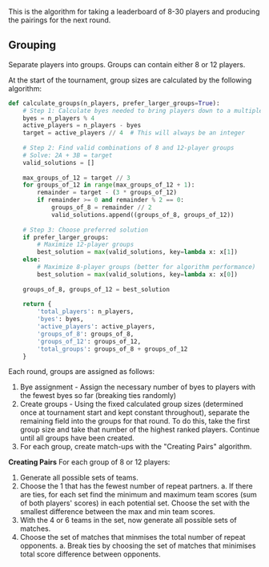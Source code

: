 This is the algorithm for taking a leaderboard of 8-30 players and producing the pairings for the next round.

## Grouping ##
Separate players into groups. Groups can contain either 8 or 12 players.

At the start of the tournament, group sizes are calculated by the following algorithm:
```python
def calculate_groups(n_players, prefer_larger_groups=True):
    # Step 1: Calculate byes needed to bring players down to a multiple of 4
    byes = n_players % 4
    active_players = n_players - byes
    target = active_players // 4  # This will always be an integer
    
    # Step 2: Find valid combinations of 8 and 12-player groups
    # Solve: 2A + 3B = target
    valid_solutions = []
    
    max_groups_of_12 = target // 3
    for groups_of_12 in range(max_groups_of_12 + 1):
        remainder = target - (3 * groups_of_12)
        if remainder >= 0 and remainder % 2 == 0:
            groups_of_8 = remainder // 2
            valid_solutions.append((groups_of_8, groups_of_12))
    
    # Step 3: Choose preferred solution
    if prefer_larger_groups:
        # Maximize 12-player groups
        best_solution = max(valid_solutions, key=lambda x: x[1])
    else:
        # Maximize 8-player groups (better for algorithm performance)
        best_solution = max(valid_solutions, key=lambda x: x[0])
    
    groups_of_8, groups_of_12 = best_solution
    
    return {
        'total_players': n_players,
        'byes': byes,
        'active_players': active_players,
        'groups_of_8': groups_of_8,
        'groups_of_12': groups_of_12,
        'total_groups': groups_of_8 + groups_of_12
    }
```

Each round, groups are assigned as follows:
1. Bye assignment - Assign the necessary number of byes to players with the fewest byes so far (breaking ties randomly)
2. Create groups - Using the fixed calculated group sizes (determined once at tournament start and kept constant throughout), separate the remaining field into the groups for that round. To do this, take the first group size and take that number of the highest ranked players. Continue until all groups have been created.
3. For each group, create match-ups with the "Creating Pairs" algorithm.

**Creating Pairs**
For each group of 8 or 12 players:
1. Generate all possible sets of teams.
2. Choose the 1 that has the fewest number of repeat partners.
    a. If there are ties, for each set find the minimum and maximum team scores (sum of both players' scores) in each potential set. Choose the set with the smallest difference between the max and min team scores.
3. With the 4 or 6 teams in the set, now generate all possible sets of matches.
4. Choose the set of matches that minmises the total number of repeat opponents.
    a. Break ties by choosing the set of matches that minimises total score difference between opponents.

